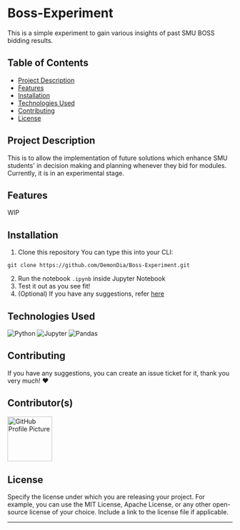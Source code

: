 # Boss-Experiment
This is a simple experiment to gain various insights of past SMU BOSS bidding results.

## Table of Contents
- [Project Description](#project-description)
- [Features](#features)
- [Installation](#installation)
- [Technologies Used](#technologies-used)
- [Contributing](#contributing)
- [License](#license)

## Project Description
This is to allow the implementation of future solutions which enhance SMU students' in decision making and planning whenever they bid for modules. Currently, it is in an experimental stage.


## Features
WIP

## Installation
1. Clone this repository
You can type this into your CLI:
```
git clone https://github.com/DemonDia/Boss-Experiment.git
```

2. Run the notebook ```.ipynb``` inside Jupyter Notebook
3. Test it out as you see fit!
4. (Optional) If you have any suggestions, refer [here](#contributing)


## Technologies Used
![Python](https://img.shields.io/badge/Python-3.x-blue?logo=python&logoColor=white)
![Jupyter](https://img.shields.io/badge/Jupyter-Notebook-orange?logo=jupyter&logoColor=white)
![Pandas](https://img.shields.io/badge/Pandas-1.x-red?logo=pandas&logoColor=white)


## Contributing
If you have any suggestions, you can create an issue ticket for it, thank you very much! ❤️

## Contributor(s)
<a href="https://github.com/DemonDia">
  <img src="https://avatars.githubusercontent.com/DemonDia" alt="GitHub Profile Picture" width="100" height="100">
</a>

## License

Specify the license under which you are releasing your project. For example, you can use the MIT License, Apache License, or any other open-source license of your choice. Include a link to the license file if applicable.

---
